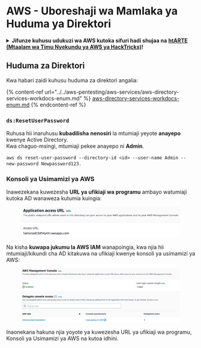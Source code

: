# AWS - Uboreshaji wa Mamlaka ya Huduma ya Direktori

<details>

<summary><strong>Jifunze kuhusu udukuzi wa AWS kutoka sifuri hadi shujaa na</strong> <a href="https://training.hacktricks.xyz/courses/arte"><strong>htARTE (Mtaalam wa Timu Nyekundu ya AWS ya HackTricks)</strong></a><strong>!</strong></summary>

Njia nyingine za kusaidia HackTricks:

* Ikiwa unataka kuona **kampuni yako ikitangazwa kwenye HackTricks** au **kupakua HackTricks kwa PDF** Angalia [**MIPANGO YA KUJIUNGA**](https://github.com/sponsors/carlospolop)!
* Pata [**bidhaa rasmi za PEASS & HackTricks**](https://peass.creator-spring.com)
* Gundua [**Familia ya PEASS**](https://opensea.io/collection/the-peass-family), mkusanyiko wetu wa [**NFTs**](https://opensea.io/collection/the-peass-family) ya kipekee
* **Jiunge na** 💬 [**Kikundi cha Discord**](https://discord.gg/hRep4RUj7f) au kikundi cha [**telegram**](https://t.me/peass) au **tufuate** kwenye **Twitter** 🐦 [**@hacktricks_live**](https://twitter.com/hacktricks_live)**.**
* **Shiriki mbinu zako za udukuzi kwa kuwasilisha PRs kwa** [**HackTricks**](https://github.com/carlospolop/hacktricks) na [**HackTricks Cloud**](https://github.com/carlospolop/hacktricks-cloud) repos za github.

</details>

## Huduma za Direktori

Kwa habari zaidi kuhusu huduma za direktori angalia:

{% content-ref url="../../aws-pentesting/aws-services/aws-directory-services-workdocs-enum.md" %}
[aws-directory-services-workdocs-enum.md](../../aws-pentesting/aws-services/aws-directory-services-workdocs-enum.md)
{% endcontent-ref %}

### `ds:ResetUserPassword`

Ruhusa hii inaruhusu **kubadilisha** **nenosiri** la mtumiaji yeyote **anayepo** kwenye Active Directory.\
Kwa chaguo-msingi, mtumiaji pekee anayepo ni **Admin**.
```
aws ds reset-user-password --directory-id <id> --user-name Admin --new-password Newpassword123.
```
### Konsoli ya Usimamizi ya AWS

Inawezekana kuwezesha **URL ya ufikiaji wa programu** ambayo watumiaji kutoka AD wanaweza kutumia kuingia:

<figure><img src="../../../.gitbook/assets/image (16) (2).png" alt=""><figcaption></figcaption></figure>

Na kisha **kuwapa jukumu la AWS IAM** wanapoingia, kwa njia hii mtumiaji/kikundi cha AD kitakuwa na ufikiaji kwenye konsoli ya usimamizi ya AWS:

<figure><img src="../../../.gitbook/assets/image (17) (1).png" alt=""><figcaption></figcaption></figure>

Inaonekana hakuna njia yoyote ya kuwezesha URL ya ufikiaji wa programu, Konsoli ya Usimamizi ya AWS na kutoa idhini.
